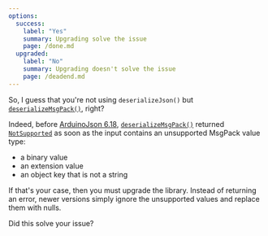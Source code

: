 ```yaml
---
options:
  success:
    label: "Yes"
    summary: Upgrading solve the issue
    page: /done.md
  upgraded:
    label: "No"
    summary: Upgrading doesn't solve the issue
    page: /deadend.md
---
```


So, I guess that you're not using `deserializeJson()` but [`deserializeMsgPack()`](/v7/api/msgpack/deserializemsgpack/), right?

Indeed, before [ArduinoJson 6.18](/news/2021/05/04/version-6-18-0/), [`deserializeMsgPack()`](/v7/api/msgpack/deserializemsgpack/) returned [`NotSupported`](/v7/api/misc/deserializationerror/#notsupported) as soon as the input contains an unsupported MsgPack value type:

* a binary value
* an extension value
* an object key that is not a string

If that's your case, then you must upgrade the library. Instead of returning an error, newer versions simply ignore the unsupported values and replace them with nulls.

Did this solve your issue?

